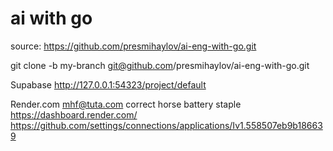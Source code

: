 # ai with go


source:
https://github.com/presmihaylov/ai-eng-with-go.git


git clone -b my-branch git@github.com/presmihaylov/ai-eng-with-go.git

Supabase
http://127.0.0.1:54323/project/default

Render.com
mhf@tuta.com
correct horse battery staple
https://dashboard.render.com/
https://github.com/settings/connections/applications/Iv1.558507eb9b186639
